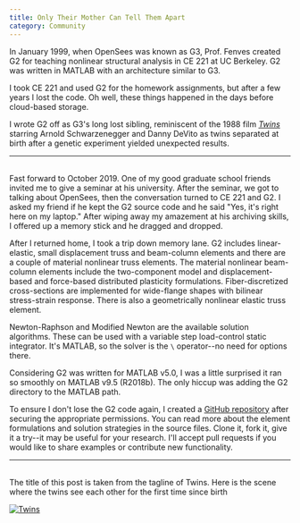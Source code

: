 ```yaml
---
title: Only Their Mother Can Tell Them Apart
category: Community
---
```


In January 1999, when OpenSees was known as G3, Prof. Fenves created G2
for teaching nonlinear structural analysis in CE 221 at UC Berkeley. G2
was written in MATLAB with an architecture similar to G3.

I took CE 221 and used G2 for the homework assignments, but after a few
years I lost the code. Oh well, these things happened in the days before
cloud-based storage.

I wrote G2 off as G3's long lost sibling, reminiscent of the 1988 film
[_Twins_](https://en.wikipedia.org/wiki/Twins_%281988_film%29) starring
Arnold Schwarzenegger and Danny DeVito as twins separated
at birth after a genetic experiment yielded unexpected results.

---
<br>
Fast forward to October 2019. One of my good graduate school friends invited
me to give a seminar at his university. After the seminar, we got to talking
about OpenSees, then the conversation turned to CE 221 and G2. I asked my friend
if he kept the G2 source code and he said "Yes, it's right here on my laptop."
After wiping away my amazement at his archiving skills, I offered up a memory
stick and he dragged and dropped.

After I returned home, I took a trip down memory lane. G2 includes linear-elastic,
small displacement truss and beam-column elements and there are a couple of material
nonlinear truss elements. The material nonlinear beam-column elements include the
two-component model and displacement-based and force-based distributed plasticity
formulations. Fiber-discretized cross-sections are implemented for wide-flange shapes
with bilinear stress-strain response. There is also a geometrically nonlinear elastic
truss element.

Newton-Raphson and Modified Newton are the available solution algorithms. These can
be used with a variable step load-control static integrator. It's MATLAB, so the solver
is the `\` operator--no need for options there.

Considering G2 was written for MATLAB v5.0, I was a little surprised it ran so smoothly
on MATLAB v9.5 (R2018b). The only hiccup was adding the G2 directory to the MATLAB path.

To ensure I don't lose the G2 code again, I created a [GitHub repository](https://github.com/mhscott/G2)
after securing the appropriate permissions. You can read more about the element
formulations and solution strategies in the source files. Clone it, fork it, give it a
try--it may be useful for your research. I'll accept pull requests if you would like
to share examples or contribute new functionality.

---
<br>
The title of this post is taken from the tagline of Twins. Here is the scene where
the twins see each other for the first time since birth

[![Twins](http://img.youtube.com/vi/Mw1Z2Jlp9Qw/0.jpg)](http://www.youtube.com/watch?v=Mw1Z2Jlp9Qw "Twins")